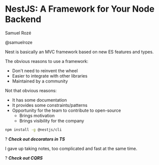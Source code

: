 # NestJS: A Framework for Your Node Backend

Samuel Rozé

@samuelroze

Nest is basically an MVC framework based on new ES features and types.

The obvious reasons to use a framework:

* Don't need to reinvent the wheel
* Easier to integrate with other libraries
* Maintained by a community

Not that obvious reasons:

* It has some documentation
* It provides some constraints/patterns
* Opportunity for the team to contribute to open-source
  * Brings motivation
  * Brings visibility for the company

```bash
npm install -g @nestjs/cli
```

? ***Check out decorators in TS***

I gave up taking notes, too complicated and fast at the same time.

? ***Check out CQRS***
